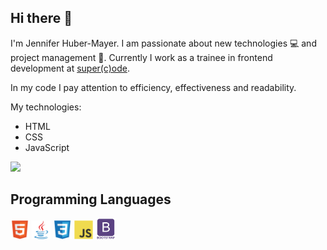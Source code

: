 ## Hi there 👋

I'm Jennifer Huber-Mayer. I am passionate about new technologies 💻 and project management 🐙. Currently I work as a trainee in frontend development at [super(c)ode](https://www.super-code.de/).

In my code I pay attention to efficiency, effectiveness and readability.

My technologies:

- HTML
- CSS
- JavaScript

<img src = "https://github-readme-stats.vercel.app/api/top-langs/?username=jenniferhubermayer&layout=compact">

## Programming Languages

<img src = '/images/html.svg' width='30'/> <img src='./images/java.svg' width='30'/> <img src = '/images/css.svg' width='30'/> <img src = '/images/js.svg' width='30'/> <img src = '/images/bootstrap.svg' width='33'/> 
<!-- <img src = 'https://github.com/MarikIshtar007/MarikIshtar007/blob/master/images/c-original.svg' width='30'/> -->
<!-- <img src = 'https://github.com/MarikIshtar007/MarikIshtar007/blob/master/images/cpp.svg' width='30'/> -->
<!-- <img src = 'https://github.com/MarikIshtar007/MarikIshtar007/blob/master/images/python2.png' height='30'/> -->
<!-- <img src = 'https://github.com/MarikIshtar007/MarikIshtar007/blob/master/images/kotlin.svg' width='30'/>  -->
<!-- <img src = 'https://github.com/MarikIshtar007/MarikIshtar007/blob/master/images/dart.svg' width='33'/>  -->
<!-- <img src = 'https://github.com/MarikIshtar007/MarikIshtar007/blob/master/images/php.svg' width='40'/> -->
<!-- <img src = 'https://github.com/MarikIshtar007/MarikIshtar007/blob/master/images/sql.svg' width='30'/>  -->
 
 <!-- ## Technologies I Use
 <img src = 'https://github.com/MarikIshtar007/MarikIshtar007/blob/master/images/pycharm.svg' width='30'/>  
 <img src = 'https://github.com/MarikIshtar007/MarikIshtar007/blob/master/images/android.svg' height='40'/>
 <img src = 'https://github.com/MarikIshtar007/MarikIshtar007/blob/master/images/flutter-logo.svg' width='30'/> 
 <img src = 'https://github.com/MarikIshtar007/MarikIshtar007/blob/master/images/django.svg' height='40'/> 
 <img src = 'https://github.com/MarikIshtar007/MarikIshtar007/blob/master/images/flask.png' width='30'/> 
 <img src = 'https://github.com/MarikIshtar007/MarikIshtar007/blob/master/images/git.svg' width='30'/> 
 <img src = 'https://github.com/MarikIshtar007/MarikIshtar007/blob/master/images/nodejs.svg' width='33'/> 
 <img src = 'https://github.com/MarikIshtar007/MarikIshtar007/blob/master/images/react.svg' width='33'/> -->

<!--ReactJS
NodeJS

**jenniferhubermayer/jenniferhubermayer** is a ✨ _special_ ✨ repository because its `README.md` (this file) appears on your GitHub profile.

Here are some ideas to get you started:

- 🔭 I’m currently working on ...
- 🌱 I’m currently learning ...
- 👯 I’m looking to collaborate on ...
- 🤔 I’m looking for help with ...
- 💬 Ask me about ...
- 📫 How to reach me: ...
- 😄 Pronouns: ...
- ⚡ Fun fact: ...
-->

